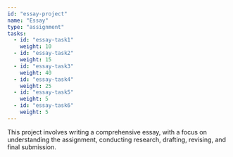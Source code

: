 ```yaml
---
id: "essay-project"
name: "Essay"
type: "assignment"
tasks:
  - id: "essay-task1"
    weight: 10
  - id: "essay-task2"
    weight: 15
  - id: "essay-task3"
    weight: 40
  - id: "essay-task4"
    weight: 25
  - id: "essay-task5"
    weight: 5
  - id: "essay-task6"
    weight: 5
---
```


This project involves writing a comprehensive essay, with a focus on understanding the assignment, conducting research, drafting, revising, and final submission.